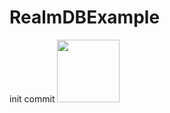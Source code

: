 # RealmDBExample
init commit
<img src="https://github.com/fursailya/RealmDBExample/commit/996a49614feff298aa0fa315b66145dfc31c696b#diff-1e0c2c5ceffffbcedc77dfe08e4a3dbd" 
width="100px"/>
